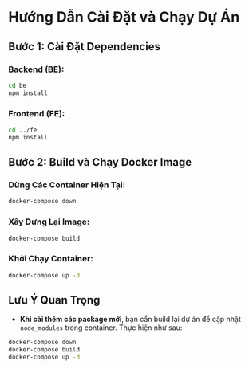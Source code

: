 # Hướng Dẫn Cài Đặt và Chạy Dự Án

## Bước 1: Cài Đặt Dependencies

### Backend (BE):
```bash
cd be
npm install
```

### Frontend (FE):
```bash
cd ../fe
npm install
```

## Bước 2: Build và Chạy Docker Image

### Dừng Các Container Hiện Tại:
```bash
docker-compose down
```

### Xây Dựng Lại Image:
```bash
docker-compose build
```

### Khởi Chạy Container:
```bash
docker-compose up -d
```

## Lưu Ý Quan Trọng
- **Khi cài thêm các package mới**, bạn cần build lại dự án để cập nhật `node_modules` trong container. Thực hiện như sau:

```bash
docker-compose down
docker-compose build
docker-compose up -d
```
